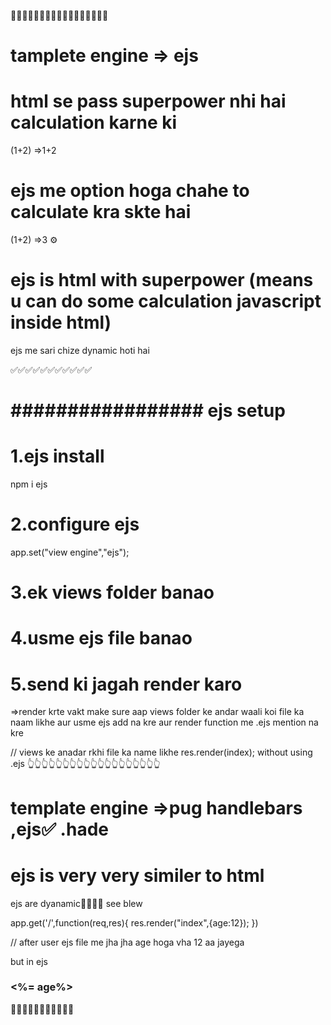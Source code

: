 
🧨🧨🧨🧨🧨🧨🧨🧨🧨🧨🧨🧨🧨🧨🧨🧨🧨
# tamplete engine => ejs

# html se pass superpower nhi hai calculation karne ki
(1+2) =>1+2

# ejs me option hoga chahe to calculate kra skte hai
(1+2) =>3
⚙️
# ejs is html with superpower (means u can do some calculation javascript inside html)

ejs me sari chize dynamic hoti hai

✅✅✅✅✅✅✅✅✅✅✅
# ################# ejs setup 


# 1.ejs install
npm i ejs

# 2.configure ejs
 app.set("view engine","ejs");

 # 3.ek views folder banao
 # 4.usme ejs file banao
 # 5.send ki jagah render karo 
 
 
 
 
 
 
 =>render krte vakt make sure aap views folder ke andar waali koi file ka naam likhe aur usme ejs add na kre aur render function me .ejs mention na kre


// views ke anadar rkhi file ka name likhe res.render(index);
without using  .ejs
👆👆👆👆👆👆👆👆👆👆👆👆👆👆👆👆👆👆👆

# template engine =>pug handlebars ,ejs✅ .hade
# ejs is very very similer to html











ejs are dyanamic🤖🤖🤖🤖
see blew 

<!-- Emportant thing -->
app.get('/',function(req,res){
    res.render("index",{age:12});
})

// after user ejs file me jha jha age hoga vha 12 aa jayega 

but
in ejs
<h3><%= age%></h3>
🎁🎁🎁🎁🎁🎁🎁🎁🎁🎁🎁 